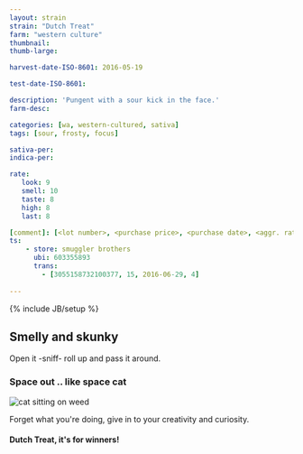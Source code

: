 ```yaml
---
layout: strain
strain: "Dutch Treat"
farm: "western culture"
thumbnail: 
thumb-large: 

harvest-date-ISO-8601: 2016-05-19

test-date-ISO-8601: 

description: 'Pungent with a sour kick in the face.'
farm-desc: 

categories: [wa, western-cultured, sativa]
tags: [sour, frosty, focus]

sativa-per: 
indica-per: 

rate:
   look: 9
   smell: 10
   taste: 8
   high: 8
   last: 8

[comment]: [<lot number>, <purchase price>, <purchase date>, <aggr. rating (of 5)>]
ts: 
    - store: smuggler brothers
      ubi: 603355893
      trans: 
        - [3055158732100377, 15, 2016-06-29, 4]
            
---
```

{% include JB/setup %}

## Smelly and skunky

Open it -sniff- roll up and pass it around.

### Space out .. like space cat

![cat sitting on weed](https://s19.postimg.org/culv67hs3/cat_on_weed.gif)

Forget what you're doing, 
give in to your creativity and curiosity.

#### Dutch Treat, it's for winners!